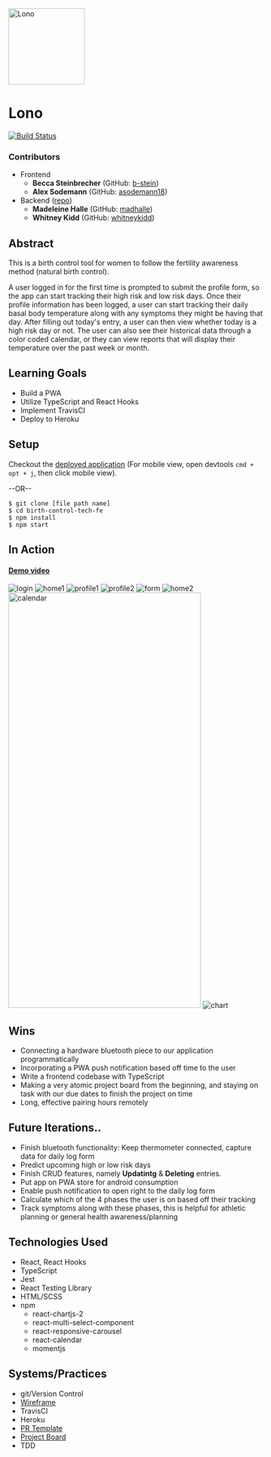 <img src="https://user-images.githubusercontent.com/59381432/93412198-ef5f4f00-f859-11ea-97d5-74424f9bb4fd.png" width=150px height=150px alt="Lono">

# Lono

[![Build Status](https://travis-ci.org/Birth-control-tech/birth-control-tech-FE.svg?branch=master)](https://travis-ci.org/Birth-control-tech/birth-control-tech-FE)

### Contributors
- Frontend
  * __Becca Steinbrecher__ (GitHub: [b-stein](https://github.com/b-stein))
  * __Alex Sodemann__ (GitHub: [asodemann18](https://github.com/asodemann18))
- Backend ([repo](https://github.com/whitneykidd/lono-be))
  - __Madeleine Halle__ (GitHub: [madhalle](https://github.com/madhalle))
  - __Whitney Kidd__ (GitHub: [whitneykidd](https://github.com/whitneykidd))

## Abstract
This is a birth control tool for women to follow the fertility awareness method (natural birth control). 

A user logged in for the first time is prompted to submit the profile form, so the app can start tracking their high risk and low risk days.  Once their profile information has been logged, a user can start tracking their daily basal body temperature along with any symptoms they might be having that day.  After filling out today's entry, a user can then view whether today is a high risk day or not.  The user can also see their historical data through a color coded calendar, or they can view reports that will display their temperature over the past week or month. 

## Learning Goals
* Build a PWA
* Utilize TypeScript and React Hooks
* Implement TravisCI
* Deploy to Heroku

## Setup
Checkout the [deployed application](https://lono-fertility.herokuapp.com/) (For mobile view, open devtools `cmd + opt + j`, then click mobile view).

--OR--

```
$ git clone [file path name]
$ cd birth-control-tech-fe
$ npm install 
$ npm start
```
## In Action
#### [Demo video](https://www.youtube.com/watch?v=UPBCkB9-NHg&feature=youtu.be&ab_channel=BJoy)
![login](https://user-images.githubusercontent.com/59381432/93413668-03f11680-f85d-11ea-924f-33d5295ce8c5.png)
![home1](https://user-images.githubusercontent.com/59381432/93413561-c42a2f00-f85c-11ea-8019-af180539dc52.png)
![profile1](https://user-images.githubusercontent.com/59381432/93413577-c8eee300-f85c-11ea-85e4-96dc16e5e6fc.png)
![profile2](https://user-images.githubusercontent.com/59381432/93413580-cb513d00-f85c-11ea-8a12-e807d2602264.png)
![form](https://user-images.githubusercontent.com/59381432/93413601-d5733b80-f85c-11ea-9f3e-b955263dc6c0.png)
![home2](https://user-images.githubusercontent.com/59381432/93413602-d6a46880-f85c-11ea-9219-0f608dcb1d34.png)
<img width="379" height="817" alt="calendar" src="https://user-images.githubusercontent.com/59381432/93415523-efaf1880-f860-11ea-86ed-b9db982a3e8f.png">
![chart](https://user-images.githubusercontent.com/59381432/93413607-d86e2c00-f85c-11ea-92bc-ddf636fa688b.png)

## Wins
- Connecting a hardware bluetooth piece to our application programmatically
- Incorporating a PWA push notification based off time to the user
- Write a frontend codebase with TypeScript
- Making a very atomic project board from the beginning, and staying on task with our due dates to finish the project on time
- Long, effective pairing hours remotely

## Future Iterations..
- Finish bluetooth functionality: Keep thermometer connected, capture data for daily log form
- Predict upcoming high or low risk days
- Finish CRUD features, namely **Updatintg** & **Deleting** entries.
- Put app on PWA store for android consumption
- Enable push notification to open right to the daily log form
- Calculate which of the 4 phases the user is on based off their tracking
- Track symptoms along with these phases, this is helpful for athletic planning or general health awareness/planning

## Technologies Used
- React, React Hooks
- TypeScript
- Jest
- React Testing Library
- HTML/SCSS
- npm
  - react-chartjs-2
  - react-multi-select-component
  - react-responsive-carousel
  - react-calendar
  - momentjs
  
## Systems/Practices
- git/Version Control
- [Wireframe](https://www.figma.com/file/cdMfcy3cP3iIhKzIbQfY5I/LNGP-Wireframe?node-id=0%3A1)
- TravisCI
- Heroku
- [PR Template](https://github.com/Birth-control-tech/birth-control-tech-FE/blob/master/pull_request_template.md)
- [Project Board](https://github.com/orgs/Birth-control-tech/projects/1)
- TDD
